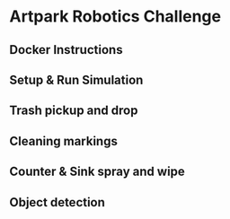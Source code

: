 # Artpark Robotics Challenge

## Docker Instructions

## Setup & Run Simulation

## Trash pickup and drop

## Cleaning markings

## Counter & Sink spray and wipe

## Object detection
